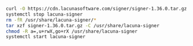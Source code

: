 ﻿```sh
curl -O https://cdn.lacunasoftware.com/signer/signer-1.36.0.tar.gz
systemctl stop lacuna-signer
rm -fR /usr/share/lacuna-signer/*
tar xzf signer-1.36.0.tar.gz -C /usr/share/lacuna-signer
chmod -R a=,u+rwX,go+rX /usr/share/lacuna-signer
systemctl start lacuna-signer
```
